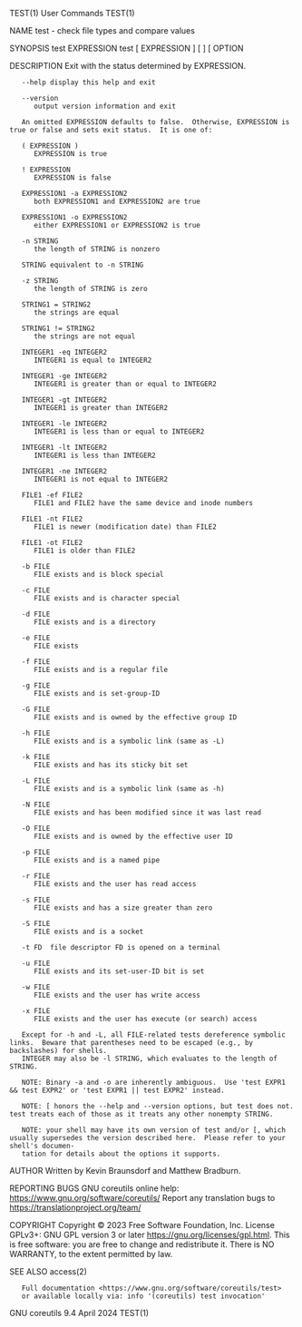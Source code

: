 TEST(1)									 User Commands								       TEST(1)

NAME
       test - check file types and compare values

SYNOPSIS
       test EXPRESSION
       test
       [ EXPRESSION ]
       [ ]
       [ OPTION

DESCRIPTION
       Exit with the status determined by EXPRESSION.

       --help display this help and exit

       --version
	      output version information and exit

       An omitted EXPRESSION defaults to false.	 Otherwise, EXPRESSION is true or false and sets exit status.  It is one of:

       ( EXPRESSION )
	      EXPRESSION is true

       ! EXPRESSION
	      EXPRESSION is false

       EXPRESSION1 -a EXPRESSION2
	      both EXPRESSION1 and EXPRESSION2 are true

       EXPRESSION1 -o EXPRESSION2
	      either EXPRESSION1 or EXPRESSION2 is true

       -n STRING
	      the length of STRING is nonzero

       STRING equivalent to -n STRING

       -z STRING
	      the length of STRING is zero

       STRING1 = STRING2
	      the strings are equal

       STRING1 != STRING2
	      the strings are not equal

       INTEGER1 -eq INTEGER2
	      INTEGER1 is equal to INTEGER2

       INTEGER1 -ge INTEGER2
	      INTEGER1 is greater than or equal to INTEGER2

       INTEGER1 -gt INTEGER2
	      INTEGER1 is greater than INTEGER2

       INTEGER1 -le INTEGER2
	      INTEGER1 is less than or equal to INTEGER2

       INTEGER1 -lt INTEGER2
	      INTEGER1 is less than INTEGER2

       INTEGER1 -ne INTEGER2
	      INTEGER1 is not equal to INTEGER2

       FILE1 -ef FILE2
	      FILE1 and FILE2 have the same device and inode numbers

       FILE1 -nt FILE2
	      FILE1 is newer (modification date) than FILE2

       FILE1 -ot FILE2
	      FILE1 is older than FILE2

       -b FILE
	      FILE exists and is block special

       -c FILE
	      FILE exists and is character special

       -d FILE
	      FILE exists and is a directory

       -e FILE
	      FILE exists

       -f FILE
	      FILE exists and is a regular file

       -g FILE
	      FILE exists and is set-group-ID

       -G FILE
	      FILE exists and is owned by the effective group ID

       -h FILE
	      FILE exists and is a symbolic link (same as -L)

       -k FILE
	      FILE exists and has its sticky bit set

       -L FILE
	      FILE exists and is a symbolic link (same as -h)

       -N FILE
	      FILE exists and has been modified since it was last read

       -O FILE
	      FILE exists and is owned by the effective user ID

       -p FILE
	      FILE exists and is a named pipe

       -r FILE
	      FILE exists and the user has read access

       -s FILE
	      FILE exists and has a size greater than zero

       -S FILE
	      FILE exists and is a socket

       -t FD  file descriptor FD is opened on a terminal

       -u FILE
	      FILE exists and its set-user-ID bit is set

       -w FILE
	      FILE exists and the user has write access

       -x FILE
	      FILE exists and the user has execute (or search) access

       Except for -h and -L, all FILE-related tests dereference symbolic links.	 Beware that parentheses need to be escaped (e.g., by backslashes) for shells.
       INTEGER may also be -l STRING, which evaluates to the length of STRING.

       NOTE: Binary -a and -o are inherently ambiguous.	 Use 'test EXPR1 && test EXPR2' or 'test EXPR1 || test EXPR2' instead.

       NOTE: [ honors the --help and --version options, but test does not.  test treats each of those as it treats any other nonempty STRING.

       NOTE: your shell may have its own version of test and/or [, which usually supersedes the version described here.	 Please refer to your shell's documen‐
       tation for details about the options it supports.

AUTHOR
       Written by Kevin Braunsdorf and Matthew Bradburn.

REPORTING BUGS
       GNU coreutils online help: <https://www.gnu.org/software/coreutils/>
       Report any translation bugs to <https://translationproject.org/team/>

COPYRIGHT
       Copyright © 2023 Free Software Foundation, Inc.	License GPLv3+: GNU GPL version 3 or later <https://gnu.org/licenses/gpl.html>.
       This is free software: you are free to change and redistribute it.  There is NO WARRANTY, to the extent permitted by law.

SEE ALSO
       access(2)

       Full documentation <https://www.gnu.org/software/coreutils/test>
       or available locally via: info '(coreutils) test invocation'

GNU coreutils 9.4							  April 2024								       TEST(1)
